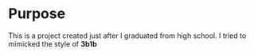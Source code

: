 # Purpose

This is a project created just after I graduated from high school.
I tried to mimicked the style of **3b1b**
